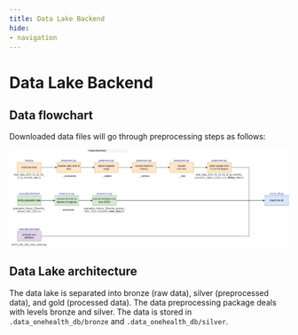 ```yaml
---
title: Data Lake Backend
hide:
- navigation
---
```


# Data Lake Backend

## Data flowchart
Downloaded data files will go through preprocessing steps as follows:

![onehealth_data_flow.jpg](source/_static/onehealth_data_flow.jpg)

## Data Lake architecture

The data lake is separated into bronze (raw data), silver (preprocessed data), and gold (processed data). The data preprocessing package deals with levels bronze and silver. The data is stored in `.data_onehealth_db/bronze` and `.data_onehealth_db/silver`.